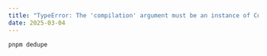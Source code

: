 ```yaml
---
title: "TypeError: The 'compilation' argument must be an instance of Compilation"
date: 2025-03-04
---
```


```
pnpm dedupe 
```

